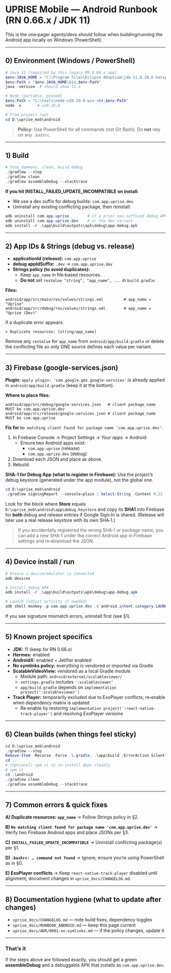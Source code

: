 # UPRISE Mobile — Android Runbook (RN 0.66.x / JDK 11)

This is the one‑pager agents/devs should follow when building/running the Android app locally on Windows (PowerShell).

---

## 0) Environment (Windows / PowerShell)

```powershell
# Java 11 (required by this legacy RN 0.66.x app)
$env:JAVA_HOME = "C:\Program Files\Eclipse Adoptium\jdk-11.0.28.6-hotspot"
$env:Path = "$env:JAVA_HOME\bin;$env:Path"
java -version  # should show 11.x

# Node (portable, pinned)
$env:Path = "C:\tools\node-v20.19.0-win-x64;$env:Path"
node -v       # v20.19.0

# From project root
cd D:\uprise_mob\android
```

> **Policy:** Use PowerShell for all commands (not Git Bash). Do **not** rely on any `.bashrc`.

---

## 1) Build

```powershell
# Stop daemons, clean, build debug
./gradlew --stop
./gradlew clean
./gradlew assembleDebug --stacktrace
```

**If you hit INSTALL_FAILED_UPDATE_INCOMPATIBLE on install:**
- We use a dev suffix for debug builds: `com.app.uprise.dev`.
- Uninstall any existing conflicting package, then reinstall:

```powershell
adb uninstall com.app.uprise        # if a prior non-suffixed debug APK exists
adb uninstall com.app.uprise.dev    # or the dev variant
adb install -r .\app\build\outputs\apk\debug\app-debug.apk
```

---

## 2) App IDs & Strings (debug vs. release)

- **applicationId (release):** `com.app.uprise`
- **debug appIdSuffix:** `.dev` → `com.app.uprise.dev`
- **Strings policy (to avoid duplicates):**
  - Keep `app_name` in file‑based resources.
  - **Do not** set `resValue "string", "app_name", ...` in `build.gradle`.

**Files:**
```
android/app/src/main/res/values/strings.xml         # app_name = "Uprise"
android/app/src/debug/res/values/strings.xml        # app_name = "Uprise (Dev)"
```

If a duplicate error appears:
```
> Duplicate resources: [string/app_name]
```
Remove any `resValue` for `app_name` from `android/app/build.gradle` or delete the conflicting file so only ONE source defines each value per variant.

---

## 3) Firebase (google-services.json)

**Plugin:** `apply plugin: 'com.google.gms.google-services'` is already applied in `android/app/build.gradle` (keep it at the bottom).

**Where to place files:**
```
android/app/src/debug/google-services.json   # client package_name MUST be com.app.uprise.dev
android/app/src/release/google-services.json # client package_name MUST be com.app.uprise
```

**Fix for** `No matching client found for package name 'com.app.uprise.dev'`:
1) In Firebase Console → Project Settings → *Your apps* → Android:
   - Ensure two Android apps exist:
     - `com.app.uprise` (release)
     - `com.app.uprise.dev` (debug)
2) Download each JSON and place as above.
3) Rebuild.

**SHA‑1 for Debug App (what to register in Firebase):**
Use the project’s debug keystore (generated under the app module), not the global one.
```powershell
cd D:\uprise_mob\android
./gradlew signingReport --console=plain | Select-String -Context 0,12 -Pattern "^> Variant: debug$"
```
Look for the block where **Store** equals `D:\uprise_mob\android\app\debug.keystore` and copy its **SHA1** into Firebase for **both** debug and release entries if Google Sign‑In is shared. (Release will later use a real release keystore with its own SHA‑1.)

> If you accidentally registered the wrong SHA‑1 or package name, you can add a new SHA‑1 under the correct Android app in Firebase settings and re‑download the JSON.

---

## 4) Device install / run

```powershell
# Ensure a device/emulator is connected
adb devices

# Install debug APK
adb install -r .\app\build\outputs\apk\debug\app-debug.apk

# Launch (adjust activity if needed)
adb shell monkey -p com.app.uprise.dev -c android.intent.category.LAUNCHER 1
```

If you see signature mismatch errors, uninstall first (see §1).

---

## 5) Known project specifics

- **JDK:** 11 (keep for RN 0.66.x)
- **Hermes:** enabled
- **AndroidX:** enabled + Jetifier enabled
- **No symlinks policy:** everything is vendored or imported via Gradle
- **ScalableVideoView:** vendored as a local Gradle module
  - Module path: `android/external/scalableviewer/`
  - `settings.gradle` includes `':scalableviewer'`
  - `app/build.gradle` depends on `implementation project(':scalableviewer')`
- **Track Player:** temporarily excluded due to ExoPlayer conflicts; re‑enable when dependency matrix is updated
  - Re‑enable by restoring `implementation project(':react-native-track-player')` and resolving ExoPlayer versions

---

## 6) Clean builds (when things feel sticky)

```powershell
cd D:\uprise_mob\android
./gradlew --stop
Remove-Item -Recurse -Force .\.gradle, .\app\build -ErrorAction SilentlyContinue
cd ..
# (Optional) npm ci to re-install deps cleanly
# npm ci
cd .\android
./gradlew clean
./gradlew assembleDebug --stacktrace
```

---

## 7) Common errors & quick fixes

**A) Duplicate resources: `app_name`**  → Follow Strings policy in §2.

**B) `No matching client found for package name 'com.app.uprise.dev'`**  → Verify two Firebase Android apps and place JSONs per §3.

**C) `INSTALL_FAILED_UPDATE_INCOMPATIBLE`**  → Uninstall conflicting package(s) per §1.

**D) `.bashrc: … command not found`**  → Ignore; ensure you’re using PowerShell as in §0.

**E) ExoPlayer conflicts**  → Keep `react-native-track-player` disabled until alignment; document changes in `uprise_docs/CHANGELOG.md`.

---

## 8) Documentation hygiene (what to update after changes)

- `uprise_docs/CHANGELOG.md` — note build fixes, dependency toggles
- `uprise_docs/RUNBOOK_ANDROID.md` — keep this page current
- `uprise_docs/ADR/0001-no-symlinks.md` — if the policy changes, update it

---

### That’s it
If the steps above are followed exactly, you should get a green **assembleDebug** and a debuggable APK that installs as `com.app.uprise.dev`.

